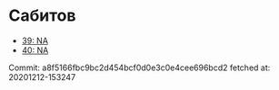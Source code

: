 # Сабитов
- [39: NA](39.md)
- [40: NA](40.md)

Commit: a8f5166fbc9bc2d454bcf0d0e3c0e4cee696bcd2
 fetched at: 20201212-153247
